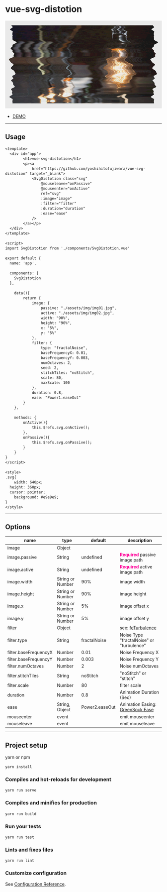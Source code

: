 # vue-svg-distotion

<img src="sample.png" />

<ul>
	<li><a href="http://yoshihitofujiwara.github.io/vue-svg-distotion/index.html" target="_blank">DEMO</a></li>
</ul>


___
## Usage

```
<template>
  <div id="app">
		<h1>vue-svg-distotion</h1>
		<p><a
			href="https://github.com/yoshihitofujiwara/vue-svg-distotion" target="_blank">
			<SvgDistotion class="svg"
				@mouseleave="onPassive"
				@mouseenter="onActive"
				ref="svg"
				:image="image"
				:filter="filter"
				:duration="duration"
				:ease="ease"
			/>
		</a></p>
  </div>
</template>

<script>
import SvgDistotion from './components/SvgDistotion.vue'

export default {
  name: 'app',

  components: {
    SvgDistotion
  },

	data(){
		return {
			image: {
				passive: "./assets/img/img01.jpg",
				active: "./assets/img/img02.jpg",
				width: "90%",
				height: "90%",
				x: "5%",
				y: "5%"
			},
			filter: {
				type: "fractalNoise",
				baseFrequencyX: 0.01,
				baseFrequencyY: 0.003,
				numOctaves: 2,
				seed: 2,
				stitchTiles: "noStitch",
				scale: 80,
				maxScale: 100
			},
			duration: 0.8,
			ease: "Power1.easeOut"
		}
	},

	methods: {
		onActive(){
			this.$refs.svg.onActive();
		},
		onPassive(){
			this.$refs.svg.onPassive();
		}
	}
}
</script>

<style>
.svg{
	width: 640px;
  height: 360px;
  cursor: pointer;
	background: #e9e9e9;
}
</style>
```

___
## Options

|name|type|default|description|
|----|----|----|----|
|image|Object| | |
|image.passive|String|undefined|<strong style="color:#f09">Required</strong> passive image path|
|image.active|String|undefined|<strong style="color:#f09">Required</strong> active image path|
|image.width|String or Number|90%| image width|
|image.height|String or Number|90%| image height|
|image.x|String or Number|5%| image offset x|
|image.y|String or Number|5%| image offset y|
|filter|Object| | see: <a href="https://developer.mozilla.org/en-US/docs/Web/SVG/Element/feTurbulence" target="_blank">feTurbulence</a> |
|filter.type|String|fractalNoise| Noise Type "fractalNoise" or  "turbulence"|
|filter.baseFrequencyX|Number|0.01| Noise Frequency X|
|filter.baseFrequencyY|Number|0.003| Noise Frequency Y|
|filter.numOctaves|Number|2| Noise numOctaves|
|filter.stitchTiles|String|noStitch| "noStitch" or "stitch"|
|filter.scale|Number|80| filter scale|
|duration|Number|0.8|Animation Duration (Sec)|
|ease|String, Object|Power2.easeOut|Animation Easing: <a href="https://greensock.com/docs/Easing" target="_blank">GreenSock Ease</a>|
|mouseenter|event| | emit mouseenter |
|mouseleave|event| | emit mouseleave |

___


## Project setup

yarn or npm

```
yarn install
```

### Compiles and hot-reloads for development
```
yarn run serve
```

### Compiles and minifies for production
```
yarn run build
```

### Run your tests
```
yarn run test
```

### Lints and fixes files
```
yarn run lint
```

### Customize configuration
See [Configuration Reference](https://cli.vuejs.org/config/).
